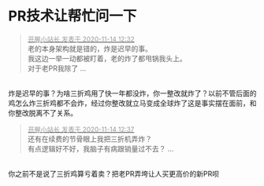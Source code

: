 # PR技术让帮忙问一下


<div class="quote"><blockquote><font size="2"><a href="https://www.hostloc.com/forum.php?mod=redirect&amp;goto=findpost&amp;pid=9452623&amp;ptid=763264" target="_blank"><font color="#999999">开腥小站长 发表于 2020-11-14 12:32</font></a></font><br />
老的本身架构就是错的，炸是迟早的事。<br />
我这边一举一动都被盯着，老的炸了都甩锅我头上。<br />
对于老PR我除了 ...</blockquote></div><br />
炸是迟早的事？为啥三折鸡用了快一年都没炸，你一整改就炸了？以前不管后面的鸡怎么炸三折鸡都不会炸，经过你整改就立马变成全球炸了这是事实摆在面前，和你整改脱离不了关系。

<div class="quote"><blockquote><font size="2"><a href="https://www.hostloc.com/forum.php?mod=redirect&amp;goto=findpost&amp;pid=9452647&amp;ptid=763264" target="_blank"><font color="#999999">开腥小站长 发表于 2020-11-14 12:37</font></a></font><br />
还有在续费的节骨眼上我把三折机弄炸？<br />
有点逻辑好不好，我脑子有病跟销量过不去？ ...</blockquote></div><br />
你之前不是说了三折鸡算亏着卖？把老PR弄垮让人买更高价的新PR呗
